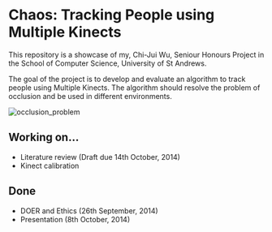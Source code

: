 Chaos: Tracking People using Multiple Kinects
=======================

This repository is a showcase of my, Chi-Jui Wu, Seniour Honours Project in the School of Computer Science, University of St Andrews.

The goal of the project is to develop and evaluate an algorithm to track people using Multiple Kinects. The algorithm should resolve the problem of occlusion and be used in different environments.

![occlusion_problem](https://raw.githubusercontent.com/cjw-charleswu/Chaos/master/Deliverables/Presentation/occlusion.JPG)

## Working on...

* Literature review (Draft due 14th October, 2014)
* Kinect calibration

## Done

* DOER and Ethics (26th September, 2014)
* Presentation (8th October, 2014)